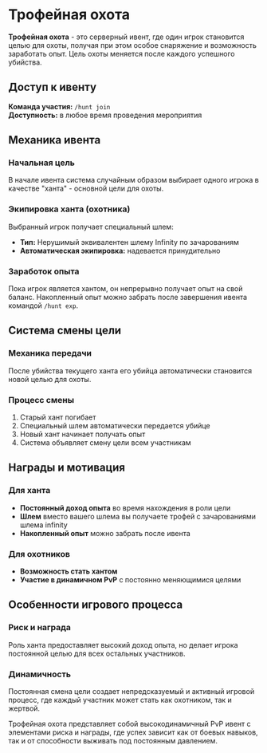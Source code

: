 # Трофейная охота

**Трофейная охота** - это серверный ивент, где один игрок становится целью для охоты, получая при этом особое снаряжение и возможность заработать опыт. Цель охоты меняется после каждого успешного убийства.

## Доступ к ивенту

**Команда участия:** `/hunt join`  
**Доступность:** в любое время проведения мероприятия

## Механика ивента

### Начальная цель
В начале ивента система случайным образом выбирает одного игрока в качестве "ханта" - основной цели для охоты.

### Экипировка ханта (охотника)
Выбранный игрок получает специальный шлем:
- **Тип:** Нерушимый эквивалентен шлему Infinity по зачарованиям
- **Автоматическая экипировка:** надевается принудительно

### Заработок опыта
Пока игрок является хантом, он непрерывно получает опыт на свой баланс. Накопленный опыт можно забрать после завершения ивента командой `/hunt exp`.

## Система смены цели

### Механика передачи
После убийства текущего ханта его убийца автоматически становится новой целью для охоты.

### Процесс смены
1. Старый хант погибает
2. Специальный шлем автоматически передается убийце
3. Новый хант начинает получать опыт
4. Система объявляет смену цели всем участникам

## Награды и мотивация

### Для ханта
- **Постоянный доход опыта** во время нахождения в роли цели
- **Шлем** вместо вашего шлема вы получаете трофей с зачарованиями шлема infinity
- **Накопленный опыт** можно забрать после ивента

### Для охотников
- **Возможность стать хантом**
- **Участие в динамичном PvP** с постоянно меняющимися целями

## Особенности игрового процесса

### Риск и награда
Роль ханта предоставляет высокий доход опыта, но делает игрока постоянной целью для всех остальных участников.

### Динамичность
Постоянная смена цели создает непредсказуемый и активный игровой процесс, где каждый участник может стать как охотником, так и жертвой.

Трофейная охота представляет собой высокодинамичный PvP ивент с элементами риска и награды, где успех зависит как от боевых навыков, так и от способности выживать под постоянным давлением.